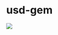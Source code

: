 # usd-gem

<img src="https://yuml.me/diagram/scruffy/class/[SDM%20REST-API{bg:red}]<->[usd-gem{bg:green}]<->[rusdc{bg:orange}],[ruby-script{bg:orange}]-%3E[usd-gem]-%3E[ruby-script],[sinatra%20web-app{bg:orange}]-%3E[usd-gem]-%3E[sinatra%20web-app],[bash commands]->[rusdc], [shell-scripts]->[rusdc],[import]->[ruby-script],[ruby-script]->[export],[reports]<-[sinatra%20web-app]<-[drop datafiles/emails/create objects]">

